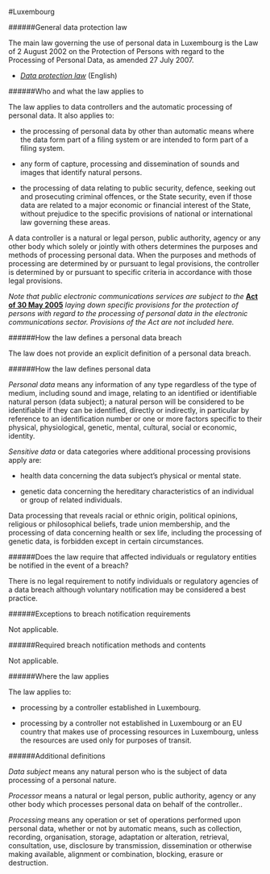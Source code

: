 #Luxembourg


######General data protection law



The main law governing the use of personal data in Luxembourg is the Law of 2 August 2002 on the Protection of Persons with regard to the Processing of Personal Data, as amended 27 July 2007.



-   [*Data protection law*](http://www.cnpd.public.lu/fr/legislation/droit-lux/doc_loi02082002_en.pdf) (English)



######Who and what the law applies to



The law applies to data controllers and the automatic processing of personal data. It also applies to:



-   the processing of personal data by other than automatic means where the data form part of a filing system or are intended to form part of a filing system.





-   any form of capture, processing and dissemination of sounds and images that identify natural persons.





-   the processing of data relating to public security, defence, seeking out and prosecuting criminal offences, or the State security, even if those data are related to a major economic or financial interest of the State, without prejudice to the specific provisions of national or international law governing these areas.



A data controller is a natural or legal person, public authority, agency or any other body which solely or jointly with others determines the purposes and methods of processing personal data. When the purposes and methods of processing are determined by or pursuant to legal provisions, the controller is determined by or pursuant to specific criteria in accordance with those legal provisions.



*Note that public electronic communications services are subject to the* [**Act of 30 May 2005**](http://www.cnpd.public.lu/en/legislation/droit-lux/doc_loi30052005_en.pdf) *laying down specific provisions for the protection of persons with regard to the processing of personal data in the electronic communications sector. Provisions of the Act are not included here.*



######How the law defines a personal data breach



The law does not provide an explicit definition of a personal data breach.



######How the law defines personal data



*Personal data* means any information of any type regardless of the type of medium, including sound and image, relating to an identified or identifiable natural person (data subject); a natural person will be considered to be identifiable if they can be identified, directly or indirectly, in particular by reference to an identification number or one or more factors specific to their physical, physiological, genetic, mental, cultural, social or economic, identity.



*Sensitive data* or data categories where additional processing provisions apply are:



-   health data concerning the data subject’s physical or mental state.





-   genetic data concerning the hereditary characteristics of an individual or group of related individuals.



Data processing that reveals racial or ethnic origin, political opinions, religious or philosophical beliefs, trade union membership, and the processing of data concerning health or sex life, including the processing of genetic data, is forbidden except in certain circumstances.



######Does the law require that affected individuals or regulatory entities be notified in the event of a breach?



There is no legal requirement to notify individuals or regulatory agencies of a data breach although voluntary notification may be considered a best practice.



######Exceptions to breach notification requirements



Not applicable.



######Required breach notification methods and contents



Not applicable.



######Where the law applies



The law applies to:



-   processing by a controller established in Luxembourg.





-   processing by a controller not established in Luxembourg or an EU country that makes use of processing resources in Luxembourg, unless the resources are used only for purposes of transit.



######Additional definitions



*Data subject* means any natural person who is the subject of data processing of a personal nature.



*Processor* means a natural or legal person, public authority, agency or any other body which processes personal data on behalf of the controller..



*Processing* means any operation or set of operations performed upon personal data, whether or not by automatic means, such as collection, recording, organisation, storage, adaptation or alteration, retrieval, consultation, use, disclosure by transmission, dissemination or otherwise making available, alignment or combination, blocking, erasure or destruction.

